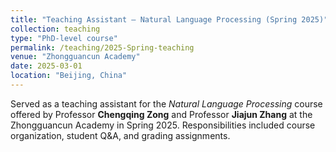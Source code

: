 ```yaml
---
title: "Teaching Assistant – Natural Language Processing (Spring 2025)"
collection: teaching
type: "PhD-level course"
permalink: /teaching/2025-Spring-teaching
venue: "Zhongguancun Academy"
date: 2025-03-01
location: "Beijing, China"
---
```


Served as a teaching assistant for the *Natural Language Processing* course offered by Professor **Chengqing Zong** and Professor **Jiajun Zhang** at the Zhongguancun Academy in Spring 2025. Responsibilities included course organization, student Q&A, and grading assignments.
